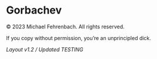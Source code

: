 # Gorbachev

© 2023 Michael Fehrenbach. All rights reserved.

If you copy without permission, you’re an unprincipled dick.

*Layout v1.2 / Updated TESTING*

